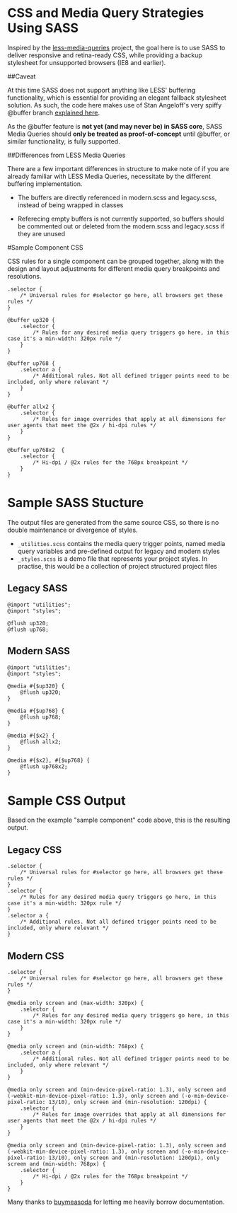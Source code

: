 # CSS and Media Query Strategies Using SASS

Inspired by the [less-media-queries](https://github.com/buymeasoda/less-media-queries) project, the goal here is to use SASS to deliver responsive and retina-ready CSS, while providing a backup stylesheet for unsupported browsers (IE8 and earlier).   

##Caveat

At this time SASS does not support anything like LESS' buffering functionality, which is essential for providing an elegant fallback stylesheet solution. As such, the code here makes use of Stan Angeloff's very spiffy @buffer branch [explained here](https://github.com/nex3/sass/issues/116#issuecomment-7355117).

As the @buffer feature is __not yet (and may never be) in SASS core__, SASS Media Queries should __only be treated as proof-of-concept__ until @buffer, or similar functionality, is fully supported.

##Differences from LESS Media Queries

There are a few important differences in structure to make note of if you are already familiar with LESS Media Queries, necessitate by the different buffering implementation.

* The buffers are directly referenced in modern.scss and legacy.scss, instead of being wrapped in classes

* Referecing empty buffers is not currently supported, so buffers should be commented out or deleted from the modern.scss and legacy.scss if they are unused

#Sample Component CSS

CSS rules for a single component can be grouped together, along with the design and layout adjustments for different media query breakpoints and resolutions.

	.selector {
		/* Universal rules for #selector go here, all browsers get these rules */
	}

	@buffer up320 {
		.selector {
			/* Rules for any desired media query triggers go here, in this case it's a min-width: 320px rule */
		}
	}

	@buffer up768 {
		.selector a {
			/* Additional rules. Not all defined trigger points need to be included, only where relevant */
		}
	}

	@buffer allx2 {
		.selector {
			/* Rules for image overrides that apply at all dimensions for user agents that meet the @2x / hi-dpi rules */
		}
	}

	@buffer up768x2  {
		.selector {
			/* Hi-dpi / @2x rules for the 768px breakpoint */
		}
	}

# Sample SASS Stucture

The output files are generated from the same source CSS, so there is no double maintenance or divergence of styles.

* `_utilities.scss` contains the media query trigger points, named media query variables and pre-defined output for legacy and modern styles
* `_styles.scss` is a demo file that represents your project styles. In practise, this would be a collection of project structured project files

## Legacy SASS

	@import "utilities";
	@import "styles";

	@flush up320;
	@flush up768;

## Modern SASS

	@import "utilities";
	@import "styles";

    @media #{$up320} {
        @flush up320;
    }

    @media #{$up768} {
        @flush up768;
    }

    @media #{$x2} {
        @flush allx2;
    }

    @media #{$x2}, #{$up768} {
        @flush up768x2;
    }

# Sample CSS Output

Based on the example "sample component" code above, this is the resulting output.

## Legacy CSS

	.selector {
		/* Universal rules for #selector go here, all browsers get these rules */
	}
	.selector {
		/* Rules for any desired media query triggers go here, in this case it's a min-width: 320px rule */
	}
	.selector a {
		/* Additional rules. Not all defined trigger points need to be included, only where relevant */
	}

## Modern CSS

	.selector {
		/* Universal rules for #selector go here, all browsers get these rules */
	}

	@media only screen and (max-width: 320px) {
		.selector {
			/* Rules for any desired media query triggers go here, in this case it's a min-width: 320px rule */
		}
	}

	@media only screen and (min-width: 768px) {
		.selector a {
			/* Additional rules. Not all defined trigger points need to be included, only where relevant */
		}
	}

	@media only screen and (min-device-pixel-ratio: 1.3), only screen and (-webkit-min-device-pixel-ratio: 1.3), only screen and (-o-min-device-pixel-ratio: 13/10), only screen and (min-resolution: 120dpi) {
		.selector {
			/* Rules for image overrides that apply at all dimensions for user agents that meet the @2x / hi-dpi rules */
		}
	}

	@media only screen and (min-device-pixel-ratio: 1.3), only screen and (-webkit-min-device-pixel-ratio: 1.3), only screen and (-o-min-device-pixel-ratio: 13/10), only screen and (min-resolution: 120dpi), only screen and (min-width: 768px) {
		.selector {
			/* Hi-dpi / @2x rules for the 768px breakpoint */
		}
	}

Many thanks to [buymeasoda](https://github.com/buymeasoda) for letting me heavily borrow documentation.
